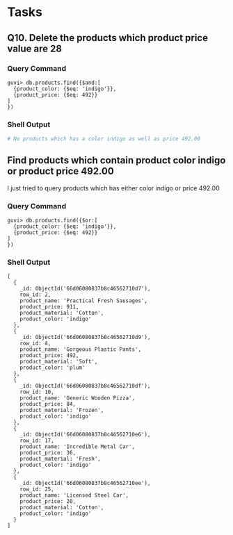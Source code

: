 # Tasks

## Q10. Delete the products which product price value are 28

### Query Command

```console
guvi> db.products.find({$and:[
  {product_color: {$eq: 'indigo'}},
  {product_price: {$eq: 492}}
]
})
```

### Shell Output

```sh
# No products which has a color indigo as well as price 492.00
```

## Find products which contain product color indigo or product price 492.00

I just tried to query products which has either color indigo or price 492.00

### Query Command

```console
guvi> db.products.find({$or:[
  {product_color: {$eq: 'indigo'}},
  {product_price: {$eq: 492}}
]
})
```

### Shell Output

```console
[
  {
    _id: ObjectId('66d06080837b8c46562710d7'),
    row_id: 2,
    product_name: 'Practical Fresh Sausages',
    product_price: 911,
    product_material: 'Cotton',
    product_color: 'indigo'
  },
  {
    _id: ObjectId('66d06080837b8c46562710d9'),
    row_id: 4,
    product_name: 'Gorgeous Plastic Pants',
    product_price: 492,
    product_material: 'Soft',
    product_color: 'plum'
  },
  {
    _id: ObjectId('66d06080837b8c46562710df'),
    row_id: 10,
    product_name: 'Generic Wooden Pizza',
    product_price: 84,
    product_material: 'Frozen',
    product_color: 'indigo'
  },
  {
    _id: ObjectId('66d06080837b8c46562710e6'),
    row_id: 17,
    product_name: 'Incredible Metal Car',
    product_price: 36,
    product_material: 'Fresh',
    product_color: 'indigo'
  },
  {
    _id: ObjectId('66d06080837b8c46562710ee'),
    row_id: 25,
    product_name: 'Licensed Steel Car',
    product_price: 20,
    product_material: 'Cotton',
    product_color: 'indigo'
  }
]
```
